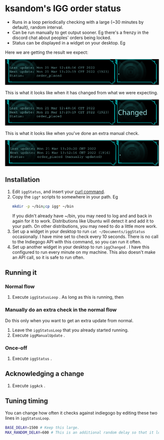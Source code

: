 # ksandom's IGG order status

* Runs in a loop periodically checking with a large (~30 minutes by default), random interval.
* Can be run manually to get output sooner. Eg there's a frenzy in the discord chat about peoples' orders being locked.
* Status can be displayed in a widget on your desktop. Eg

Here we are getting the result we expect:

![Showing the current, expected status.](Screenshot_20220321_131438-expected.png)

This is what it looks like when it has changed from what we were expecting.

![Letting you know that it has changed from the expected state.](Screenshot_20220321_131500-changed.png)

This is what it looks like when you've done an extra manual check.

![What it looks like when you've done a manual update to see it sooner.](Screenshot_20220321_133627-manualUpdate.png)


## Installation

1. Edit `iggStatus`, and insert your [curl command](../../README.md).
1. Copy the `igg*` scripts to somewhere in your path. Eg
    ```bash
    mkdir -p ~/bin;cp igg* ~/bin
    ```
    If you didn't already have ~/bin, you may need to log and and back in again for it to work. Distributions like Ubuntu will detect it and add it to your path. On other distributions, you may need to do a little more work.
1. Set up a widget in your desktop to run `cat ~/Documents/iggStatus` occasionally. I have mine set to check every 10 seconds. There is no call to the Indiegogo API with this command, so you can run it often.
1. Set up another widget in your desktop to run `iggChanged` . I have this configured to run every minute on my machine. This also doesn't make an API call, so it is safe to run often.


## Running it

### Normal flow

1. Execute `iggStatusLoop` . As long as this is running, then 

### Manually do an extra check in the normal flow

Do this only when you want to get an extra update from normal.

1. Leave the `iggStatusLoop` that you already started running.
1. Execute `iggManualUpdate` .

### Once-off

1. Execute `iggStatus` .

## Acknowledging a change

1. Execute `iggAck` .

## Tuning timing

You can change how often it checks against indiegogo by editing these two lines in `iggStatusLoop`.

```bash
BASE_DELAY=1500 # Keep this large.
MAX_RANDOM_DELAY=600 # This is an additional random delay so that it looks less like a bot.
```

